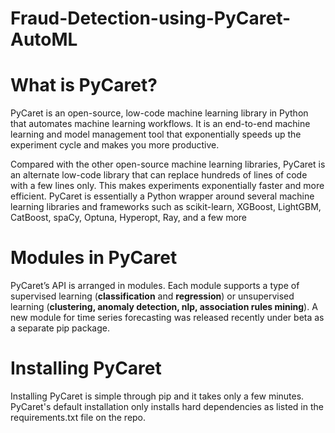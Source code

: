 # Fraud-Detection-using-PyCaret-AutoML

# What is PyCaret?
PyCaret is an open-source, low-code machine learning library in Python that automates machine learning workflows. 
It is an end-to-end machine learning and model management tool that exponentially speeds up the experiment cycle and makes you more productive.

Compared with the other open-source machine learning libraries, PyCaret is an alternate low-code library that can replace hundreds of lines of code with a few lines only. This makes experiments exponentially faster and more efficient. PyCaret is essentially a Python wrapper around several machine learning libraries and frameworks such as scikit-learn, XGBoost, LightGBM, CatBoost, spaCy, Optuna, Hyperopt, Ray, and a few more

# Modules in PyCaret
PyCaret’s API is arranged in modules. Each module supports a type of supervised learning (**classification** and **regression**) or unsupervised learning (**clustering, anomaly detection, nlp, association rules mining**). A new module for time series forecasting was released recently under beta as a separate pip package.

# Installing PyCaret
Installing PyCaret is simple through pip and it takes only a few minutes. PyCaret's default installation only installs hard dependencies as listed in the requirements.txt file on the repo.


